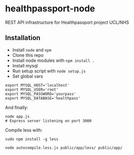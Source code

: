 # healthpassport-node

REST API infrastructure for Healthpassport project UCL/NHS

## Installation

- Install `node` and `npm`
- Clone this repo
- Install node modules with `npm install .`
- Install mysql
- Run setup script with `node setup.js`
- Set global vars

```
export MYSQL_HOST='localhost'
export MYSQL_USER='root'
export MYSQL_PASSWORD='yourpass'
export MYSQL_DATABASE='healthpass'
```

And finally:

```
node app.js
# Express server listening on port 3000
```

Compile less with:

```
sudo npm install -g less
```

```
node autocompile.less.js public/app/less/ public/app/
```
